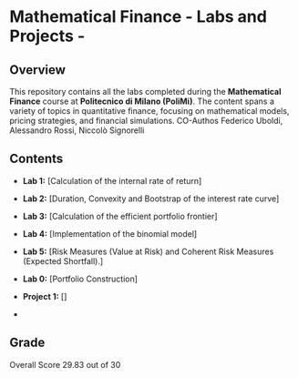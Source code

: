 # Mathematical Finance - Labs and Projects - 

## Overview

This repository contains all the labs completed during the **Mathematical Finance** course at **Politecnico di Milano (PoliMi)**. The content spans a variety of topics in quantitative finance, focusing on mathematical models, pricing strategies, and financial simulations.
CO-Authos Federico Uboldi, Alessandro Rossi, Niccolò Signorelli

## Contents

- **Lab 1:** [Calculation of the internal rate of return]
- **Lab 2:** [Duration, Convexity and Bootstrap of the interest rate curve]
- **Lab 3:** [Calculation of the efficient portfolio frontier]
- **Lab 4:** [Implementation of the binomial model]
- **Lab 5:** [Risk Measures (Value at Risk) and Coherent Risk Measures (Expected Shortfall).]
- **Lab 0:** [Portfolio Construction]

- **Project 1:** []
- 
## Grade
Overall Score 29.83 out of 30 
